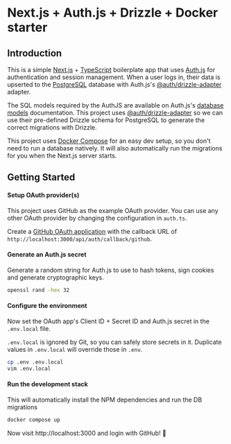 # Next.js + Auth.js + Drizzle + Docker starter

## Introduction

This is a simple [Next.js](https://nextjs.org/) + [TypeScript](https://www.typescriptlang.org/) boilerplate app that uses [Auth.js](https://authjs.dev/) for authentication and session management. When a user logs in, their data is upserted to the [PostgreSQL](https://www.postgresql.org/) database with Auth.js's [@auth/drizzle-adapter](https://authjs.dev/reference/adapter/drizzle) adapter.

The SQL models required by the AuthJS are available on Auth.js's [database models](https://authjs.dev/getting-started/adapters#models) documentation. This project uses [@auth/drizzle-adapter](https://authjs.dev/reference/adapter/drizzle) so we can use their pre-defined Drizzle schema for PostgreSQL to generate the correct migrations with Drizzle.

This project uses [Docker Compose](https://www.docker.com/) for an easy dev setup, so you don't need to run a database natively. It will also automatically run the migrations for you when the Next.js server starts.

## Getting Started

#### Setup OAuth provider(s)

This project uses GitHub as the example OAuth provider. You can use any other OAuth provider by changing the configuration in `auth.ts`.

Create a [GitHub OAuth application](https://docs.github.com/en/apps/oauth-apps/building-oauth-apps/creating-an-oauth-app) with the callback URL of `http://localhost:3000/api/auth/callback/github`.

#### Generate an Auth.js secret

Generate a random string for Auth.js to use to hash tokens, sign cookies and generate cryptographic keys.

```sh
openssl rand -hex 32
```

#### Configure the environment

Now set the OAuth app's Client ID + Secret ID and Auth.js secret in the `.env.local` file.

`.env.local` is ignored by Git, so you can safely store secrets in it. Duplicate values in `.env.local` will override those in `.env`.

```sh
cp .env .env.local
vim .env.local
```

#### Run the development stack

This will automatically install the NPM dependencies and run the DB migrations

```bash
docker compose up
```

Now visit http://localhost:3000 and login with GitHub! 🎉
